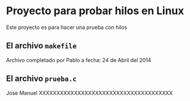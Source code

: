 Proyecto para probar hilos en Linux
===================================

Este proyecto es para hacer una prueba con hilos

El archivo `makefile`
---------------------

Archivo completado por Pablo a fecha: 24 de Abril del 2014

El archivo `prueba.c`
---------------------

Jose Manuel
XXXXXXXXXXXXXXXXXXXXXXXXXXXXXXXXXXXXXX
